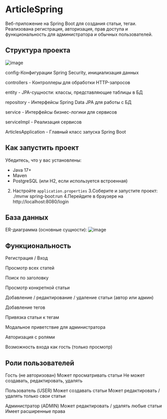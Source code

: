 # ArticleSpring
Веб-приложение на Spring Boot для создания статьи, тегаи. Реализована регистрация, авторизация, прав доступа и функциональность для администратора и обычных пользователей. 

## Структура проекта
![image](https://github.com/user-attachments/assets/935fc45f-d4bf-4628-a4d7-033cc73369a9)

config-Конфигурации Spring Security, инициализация данных

controllers - Контроллеры для обработки HTTP-запросов

entity - JPA-сущности: классы, представляющие таблицы в БД

repository - Интерфейсы Spring Data JPA для работы с БД

service - Интерфейсы бизнес-логики для сервисов

serviceImpl - Реализация сервисов

ArticlesApplication - Главный класс запуска Spring Boot

## Как запустить проект
Убедитесь, что у вас установлены:
   - Java 17+
   - Maven
   - PostgreSQL (или H2, если используется встроенная)
2. Настройте `application.properties`
3.Соберите и запустите проект:
./mvnw spring-boot:run
4.Перейдите в браузере на http://localhost:8080/login

## База данных
ER-диаграмма (основные сущности):
![image](https://github.com/user-attachments/assets/8ffcf10a-c014-4c90-ad85-c1f9fe7a70c9)

## Функциональность 

Регистрация / Вход

Просмотр всех статей

Поиск по заголовку

Просмотр конкретной статьи

Добавление / редактирование / удаление статьи (автор или админ)

Добавление тегов

Привязка статьи к тегам

Модальное приветствие для администратора

Авторизация с ролями

Возможность входа как гость (только просмотр)

## Роли пользователей

Гость (не авторизован)
Может просматривать статьи
Не может создавать, редактировать, удалять

Пользователь (USER)
Может создавать статьи
Может редактировать / удалять только свои статьи

Администратор (ADMIN)
Может редактировать / удалять любые статьи
Имеет расширенные права


